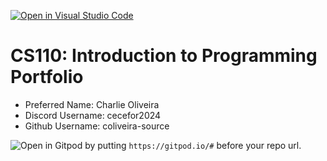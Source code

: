 [![Open in Visual Studio Code](https://classroom.github.com/assets/open-in-vscode-718a45dd9cf7e7f842a935f5ebbe5719a5e09af4491e668f4dbf3b35d5cca122.svg)](https://classroom.github.com/online_ide?assignment_repo_id=11633529&assignment_repo_type=AssignmentRepo)
# CS110: Introduction to Programming Portfolio

- Preferred Name: Charlie Oliveira
- Discord Username: cecefor2024
- Github Username: coliveira-source

![Open in Gitpod](https://gitpod.io/button/open-in-gitpod.svg) by putting `https://gitpod.io/#` before your repo url.
